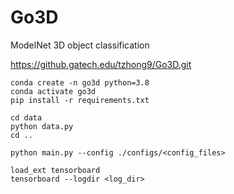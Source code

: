 # Go3D
ModelNet 3D object classification

https://github.gatech.edu/tzhong9/Go3D.git

```
conda create -n go3d python=3.8
conda activate go3d
pip install -r requirements.txt

cd data
python data.py
cd ..

python main.py --config ./configs/<config_files>

load_ext tensorboard
tensorboard --logdir <log_dir>
```
